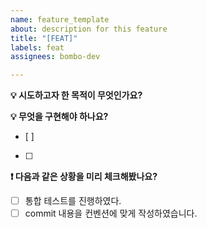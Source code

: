 ```yaml
---
name: feature_template
about: description for this feature
title: "[FEAT]"
labels: feat
assignees: bombo-dev

---
```


**💡 시도하고자 한 목적이 무엇인가요?**

**💡 무엇을 구현해야 하나요?**
- [ ] 
- [ ]

**❗️ 다음과 같은 상황을 미리 체크해봤나요?**
- [ ] 통합 테스트를 진행하였다.
- [ ] commit 내용을 컨벤션에 맞게 작성하였습니다.
